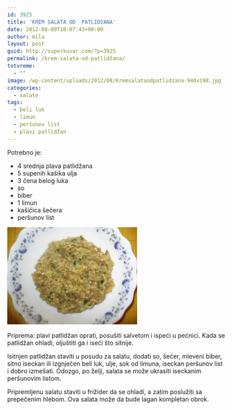 ```yaml
---
id: 3925
title: 'KREM SALATA OD  PATLIDžANA'
date: 2012-08-09T10:07:43+00:00
author: mila
layout: post
guid: http://superkuvar.com/?p=3925
permalink: /krem-salata-od-patlidžana/
totvreme:
  - ""
image: /wp-content/uploads/2012/08/Kremsalataodpatlidzana-940x198.jpg
categories:
  - salate
tags:
  - beli luk
  - limun
  - peršunov list
  - plavi patlidžan
---
```

Potrebno je:

  * 4 srednja plava patlidžana
  * 5 supenih kašika ulja
  * 3 čena belog luka
  * so
  * biber
  * 1 limun
  * kašičica šećera
  * peršunov list

<img class="alignnone size-medium wp-image-3926" title="Kremsalataodpatlidzana" src="/wp-content/uploads/2012/08/Kremsalataodpatlidzana-e1344418599462-300x224.jpg" alt="" width="300" height="224" /> 

Priprema: plavi patlidžan oprati, posušiti salvetom i ispeći u pećnici. Kada se patlidžan ohladi, oljuštiti ga i iseći što sitnije.

Isitnjen patlidžan staviti u posudu za salatu, dodati so, šećer, mleveni biber, sitno iseckan ili izgnječen beli luk, ulje, sok od limuna, iseckan peršunov list i dobro izmešati. Odozgo, po želji, salata se može ukrasiti iseckanim peršunovim listom.

Pripremljenu salatu staviti u frižider da se ohladi, a zatim poslužiti sa prepečenim hlebom. Ova salata može da bude lagan kompletan obrok.